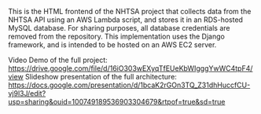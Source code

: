 This is the HTML frontend of the NHTSA project that collects data from the NHTSA API using an AWS Lambda script, and stores it in an RDS-hosted MySQL database. 
For sharing purposes, all database credentials are removed from the repository.
This implementation uses the Django framework, and is intended to be hosted on an AWS EC2 server.

Video Demo of the full project: https://drive.google.com/file/d/16iO303wEXyqTfEUeKbWIgggYwWC4tpF4/view
Slideshow presentation of the full architecture: https://docs.google.com/presentation/d/1bcaK2rGOn3TQ_Z31dhHuccfCU-vj9l3J/edit?usp=sharing&ouid=100749189536903304679&rtpof=true&sd=true
